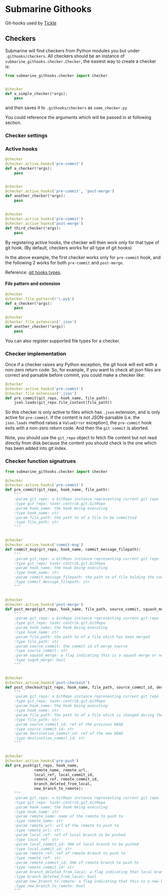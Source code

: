# Submarine Githooks
Git-hooks used by [Tickle](https://tickleapp.com)


## Checkers

Submarine will find checkers from Python modules you but under `.githooks/checkers`.
All checkers should be an instance of `submarine_githooks.checker.Checker`, the easiest way to
create a checker is:
```python
from submarine_githooks.checker import checker


@checker
def a_simple_checker(*args):
    pass
```
and then saves it to `.githooks/checkers` as `some_checker.py`

You could reference the arguments which will be passed in at following section.

### Checker settings

### Active hooks

```python
@checker
@checker.active_hooks('pre-commit')
def a_checker(*args):
    pass


@checker
@checker.active_hooks('pre-commit', 'post-merge')
def another_checker(*args):
    pass
    
    
@checker
@checker.active_hooks('pre-commit')
@checker.active_hooks('post-merge')
def third_checker(*args):
    pass

```

By registering active hooks, the checker will then work only for that type of git hook.
(By default, checkers works for all type of git hooks)

In the above example, the first checker works only for `pre-commit` hook, and the following 2 works for both `pre-commit` and `post-merge`.

Reference: [git hooks types](https://www.digitalocean.com/community/tutorials/how-to-use-git-hooks-to-automate-development-and-deployment-tasks).

#### File pattern and extension

```python
@checker
@checker.file_pattern(r'\.py$')
def a_checker(*args):
    pass
    
@checker
@checker.file_extension('.json')
def another_checker(*args):
    pass
```

You can also register supported file types for a checker.


### Checker implementation

Once if a checker raises any Python exception, the git hook will exit with a non-zero return code.
So, for example, if you want to check all json files are correct and parsable before commit,
you could make a checker like:
```python
@checker
@checker.active_hooks('pre-commit')
@checker.file_extension('.json')
def pre_commit(git_repo, hook_name, file_path):
    json.loads(git_repo.file_content(file_path))

```

So this checker is only active to files which has `.json` extension, and is only active for `pre-commit`.
If the content is not JSON-parsable (i.e. the `json.loads` method raises a `ValueError` exception), the `pre-commit` hook exits with a non-zero return code. And then the `git commit` is aborted.

Note, you should use the `git_repo` object to fetch file content but not read directly from disk 
because the content you should check is the one which has been added into git index.


### Checker function signatrues

```python
from submarine_githooks.checker import checker

@checker
@checker.active_hooks('pre-commit')
def pre_commit(git_repo, hook_name, file_path):
    """
    :param git_repo: a GitRepo instance representing current git repo
    :type git_repo: taskr.contrib.git.GitRepo
    :param hook_name: the hook being executing
    :type hook_name: str
    :param file_path: the path to of a file to be committed
    :type file_path: str
    """


@checker
@checker.active_hooks('commit-msg')
def commit_msg(git_repo, hook_name, commit_message_filepath):
    """
    :param git_repo: a GitRepo instance representing current git repo
    :type git_repo: taskr.contrib.git.GitRepo
    :param hook_name: the hook being executing
    :type hook_name: str
    :param commit_message_filepath: the path to of file holding the commit message
    :type commit_message_filepath: str
    """


@checker
@checker.active_hooks('post-merge')
def post_merge(git_repo, hook_name, file_path, source_commit, squash_merge):
    """
    :param git_repo: a GitRepo instance representing current git repo
    :type git_repo: taskr.contrib.git.GitRepo
    :param hook_name: the hook being executing
    :type hook_name: str
    :param file_path: the path to of a file which has been merged
    :type file_path: str
    :param source_commit: the commit id of merge source
    :type source_commit: str
    :param squash_merge: a flag indicating this is a squash merge or not
    :type suqsh_merge: bool
    """


@checker
@checker.active_hooks('post-checkout')
def post_checkout(git_repo, hook_name, file_path, source_commit_id, destination_commit_id):
    """
    :param git_repo: a GitRepo instance representing current git repo
    :type git_repo: taskr.contrib.git.GitRepo
    :param hook_name: the hook being executing
    :type hook_name: str
    :param file_path: the path to of a file which is changed during the checkout
    :type file_path: str
    :param source_commit_id: ref of the previous HEAD
    :type source_commit_id: str
    :param destination_commit_id: ref of the new HEAD
    :type destination_commit_id: str
    """


@checker
@checker.active_hooks('pre-push')
def pre_push(git_repo, hook_name,
             remote_name, remote_url,
             local_ref, local_commit_id,
             remote_ref, remote_commit_id,
             branch_deleted_from_local,
             new_branch_to_remote):
    """
    :param git_repo: a GitRepo instance representing current git repo
    :type git_repo: taskr.contrib.git.GitRepo
    :param hook_name: the hook being executing
    :type hook_name: str
    :param remote_name: name of the remote to push to
    :type remote_name: str
    :param remote_url: url of the remote to push to
    :type remote_url: str
    :param local_ref: ref of local branch to be pushed
    :type local_ref: str
    :param local_commit_id: SHA of local branch to be pushed
    :type local_commit_id: str
    :param remote_ref: ref of remote branch to push to
    :type remote_ref: str
    :param remote_commit_id: SHA of remote branch to push to
    :type remote_commit_id: str
    :param branch_deleted_from_local: a flag indicating that local branch has been removed
    :type branch_deleted_from_local: bool
    :param new_branch_to_remote: a flag indicating that this is a new branch to be pushed to remote
    :type new_branch_to_remote: bool
    """
```
